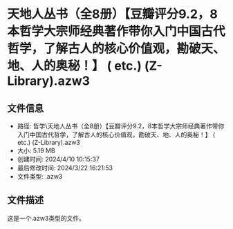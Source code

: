 ﻿# 天地人丛书（全8册）【豆瓣评分9.2，8本哲学大宗师经典著作带你入门中国古代哲学，了解古人的核心价值观，勘破天、地、人的奥秘！】 ( etc.) (Z-Library).azw3

## 文件信息
- 路径: 哲学\天地人丛书（全8册）【豆瓣评分9.2，8本哲学大宗师经典著作带你入门中国古代哲学，了解古人的核心价值观，勘破天、地、人的奥秘！】 ( etc.) (Z-Library).azw3
- 大小: 5.19 MB
- 创建时间: 2024/4/10 10:15:37
- 最后修改时间: 2024/3/22 16:21:53
- 文件类型: .azw3

## 文件描述
这是一个.azw3类型的文件。

